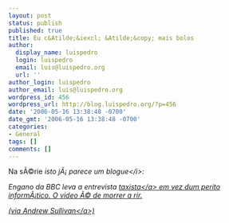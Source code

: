 ```yaml
---
layout: post
status: publish
published: true
title: Eu c&Atilde;&iexcl; &Atilde;&copy; mais bolos
author:
  display_name: luispedro
  login: luispedro
  email: luis@luispedro.org
  url: ''
author_login: luispedro
author_email: luis@luispedro.org
wordpress_id: 456
wordpress_url: http://blog.luispedro.org/?p=456
date: '2006-05-16 13:38:48 -0700'
date_gmt: '2006-05-16 13:38:48 -0700'
categories:
- General
tags: []
comments: []
---
```

<p>Na s&Atilde;&copy;rie <i>isto j&Atilde;&iexcl; parece um blogue<&#47;i>:</p>
<p>Engano da BBC leva a entrevista <a href="http:&#47;&#47;www.dailymail.co.uk&#47;pages&#47;live&#47;articles&#47;news&#47;news.html?in_article_id=386136&in_page_id=1770">taxista<&#47;a> em vez dum perito inform&Atilde;&iexcl;tico. O video &Atilde;&copy; de morrer a rir.</p>
<p>(via <a href="http:&#47;&#47;time.blogs.com&#47;daily_dish&#47;2006&#47;05&#47;the_bbcs_big_ge.html">Andrew Sullivan<&#47;a>)</p>
